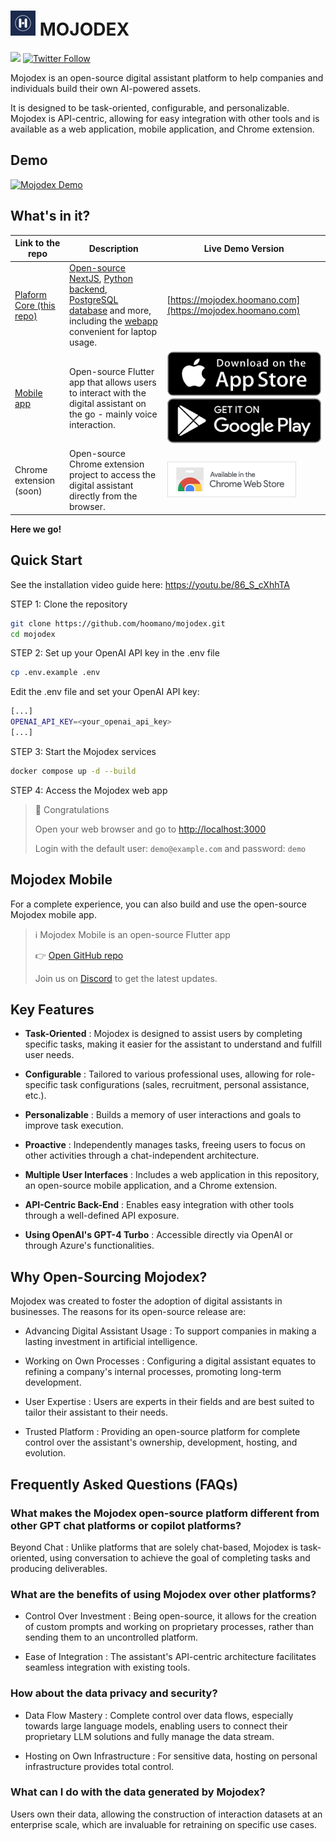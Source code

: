 # ![mojodex](/webapp/public/images/logo/mojodex_logo_4040.png) MOJODEX
[![](https://dcbadge.vercel.app/api/server/zJhWkwyS?style=flat)](https://discord.gg/zJhWkwyS)
[![Twitter Follow](https://img.shields.io/twitter/follow/HoomanoCompany?style=social)](https://twitter.com/HoomanoCompany)


Mojodex is an open-source digital assistant platform to help companies and individuals build their own AI-powered assets.

It is designed to be task-oriented, configurable, and personalizable. Mojodex is API-centric, allowing for easy integration with other tools and is available as a web application, mobile application, and Chrome extension.

## Demo

[![Mojodex Demo](https://img.youtube.com/vi/9m7AZdd5Qyw/0.jpg)](https://www.youtube.com/watch?v=9m7AZdd5Qyw)

## What's in it?

| Link to the repo | Description | Live Demo Version |
| --- | --- | --- |
| [Plaform Core (this repo)](https://github.com/hoomano/mojodex) | [Open-source NextJS](/webapp), [Python backend](backend), [PostgreSQL database](/pgsql) and more, including the [webapp](/webapp/) convenient for laptop usage. | [https://mojodex.hoomano.com](https://mojodex.hoomano.com) |
| [Mobile app](https://github.com/hoomano/mojodex_mobile) | Open-source Flutter app that allows users to interact with the digital assistant on the go - mainly voice interaction. | [![App Store](/webapp/public/images/app_store.svg)](https://apps.apple.com/fr/app/mojodex/id6446367743) [![Google Play](/webapp/public/images/google_play.svg)](https://play.google.com/store/apps/details?id=com.hoomano.mojodex_mobile) |
| Chrome extension (soon) | Open-source Chrome extension project to access the digital assistant directly from the browser.  | [![Chrome Web Store](/docs/images/chrome_web_store.png)](https://chromewebstore.google.com/detail/mojodex/jagemmajllamdahinjidkopehkffbkho)

__Here we go!__

## Quick Start

See the installation video guide here: https://youtu.be/86_S_cXhhTA

STEP 1: Clone the repository

```bash
git clone https://github.com/hoomano/mojodex.git
cd mojodex
```

STEP 2: Set up your OpenAI API key in the .env file

```bash
cp .env.example .env
```
Edit the .env file and set your OpenAI API key:

```bash
[...]
OPENAI_API_KEY=<your_openai_api_key>
[...]
```


STEP 3: Start the Mojodex services

```bash
docker compose up -d --build
```

STEP 4: Access the Mojodex web app

> 🎉 Congratulations
> 
> Open your web browser and go to [http://localhost:3000](http://localhost:3000)
> 
> Login with the default user: `demo@example.com` and password: `demo`


## Mojodex Mobile

For a complete experience, you can also build and use the open-source Mojodex mobile app.

> ℹ Mojodex Mobile is an open-source Flutter app
>
> 👉 [Open GitHub repo](https://github.com/hoomano/mojodex_mobile)
>
> Join us on [Discord](https://discord.gg/zJhWkwyS) to get the latest updates.

## Key Features

- **Task-Oriented** : Mojodex is designed to assist users by completing specific tasks, making it easier for the assistant to understand and fulfill user needs.

- **Configurable** : Tailored to various professional uses, allowing for role-specific task configurations (sales, recruitment, personal assistance, etc.).

- **Personalizable** : Builds a memory of user interactions and goals to improve task execution.

- **Proactive** : Independently manages tasks, freeing users to focus on other activities through a chat-independent architecture.

- **Multiple User Interfaces** : Includes a web application in this repository, an open-source mobile application, and a Chrome extension.

- **API-Centric Back-End** : Enables easy integration with other tools through a well-defined API exposure.

- **Using OpenAI's GPT-4 Turbo** : Accessible directly via OpenAI or through Azure's functionalities.

## Why Open-Sourcing Mojodex?

Mojodex was created to foster the adoption of digital assistants in businesses. The reasons for its open-source release are:

- Advancing Digital Assistant Usage : To support companies in making a lasting investment in artificial intelligence.

- Working on Own Processes : Configuring a digital assistant equates to refining a company's internal processes, promoting long-term development.

- User Expertise : Users are experts in their fields and are best suited to tailor their assistant to their needs.

- Trusted Platform : Providing an open-source platform for complete control over the assistant's ownership, development, hosting, and evolution.


## Frequently Asked Questions (FAQs)

### What makes the Mojodex open-source platform different from other GPT chat platforms or copilot platforms?

Beyond Chat : Unlike platforms that are solely chat-based, Mojodex is task-oriented, using conversation to achieve the goal of completing tasks and producing deliverables.

### What are the benefits of using Mojodex over other platforms?

- Control Over Investment : Being open-source, it allows for the creation of custom prompts and working on proprietary processes, rather than sending them to an uncontrolled platform.

- Ease of Integration : The assistant's API-centric architecture facilitates seamless integration with existing tools.

### How about the data privacy and security?

- Data Flow Mastery : Complete control over data flows, especially towards large language models, enabling users to connect their proprietary LLM solutions and fully manage the data stream.

- Hosting on Own Infrastructure : For sensitive data, hosting on personal infrastructure provides total control.

### What can I do with the data generated by Mojodex?

Users own their data, allowing the construction of interaction datasets at an enterprise scale, which are invaluable for retraining on specific use cases.

